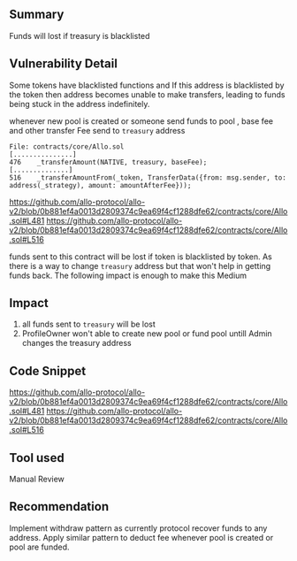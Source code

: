 ## Summary

Funds will lost if treasury is blacklisted 

## Vulnerability Detail

Some tokens have blacklisted functions and If this address is blacklisted by the token then address becomes unable to make transfers, leading to funds being stuck in the address indefinitely.

whenever new pool is created or someone send funds to pool , base fee and other transfer Fee send to `treasury` address

```solidity
File: contracts/core/Allo.sol
[...............]
476    _transferAmount(NATIVE, treasury, baseFee);
[..............]
516    _transferAmountFrom(_token, TransferData({from: msg.sender, to: address(_strategy), amount: amountAfterFee}));
```
https://github.com/allo-protocol/allo-v2/blob/0b881ef4a0013d2809374c9ea69f4cf1288dfe62/contracts/core/Allo.sol#L481
https://github.com/allo-protocol/allo-v2/blob/0b881ef4a0013d2809374c9ea69f4cf1288dfe62/contracts/core/Allo.sol#L516

funds sent to this contract will be lost if token is blacklisted by token.
As there is a way to change `treasury` address but that won't help in getting funds back. 
The following impact is enough to make this Medium
## Impact
1. all funds sent to `treasury` will be lost
2. ProfileOwner won't able to create new pool or fund pool untill Admin changes the treasury address

## Code Snippet
https://github.com/allo-protocol/allo-v2/blob/0b881ef4a0013d2809374c9ea69f4cf1288dfe62/contracts/core/Allo.sol#L481
https://github.com/allo-protocol/allo-v2/blob/0b881ef4a0013d2809374c9ea69f4cf1288dfe62/contracts/core/Allo.sol#L516
## Tool used

Manual Review

## Recommendation
Implement withdraw pattern as currently protocol recover funds to any address. Apply similar pattern to deduct fee whenever pool is created or pool are funded.